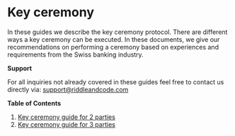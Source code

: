 # Key ceremony

In these guides we describe the key ceremony protocol. There are different ways a key ceremony can be executed. In these documents, we give our recommendations on performing a ceremony based on experiences and requirements from the Swiss banking industry.

**Support**

For all inquiries not already covered in these guides feel free to contact us directly via: support@riddleandcode.com


**Table of Contents**

1. [Key ceremony guide for 2 parties](Key_ceremony_for_2_participants_and_2_plates.md)
2. [Key ceremony guide for 3 parties ](Key_ceremony_3_participants_3_plates.md)
